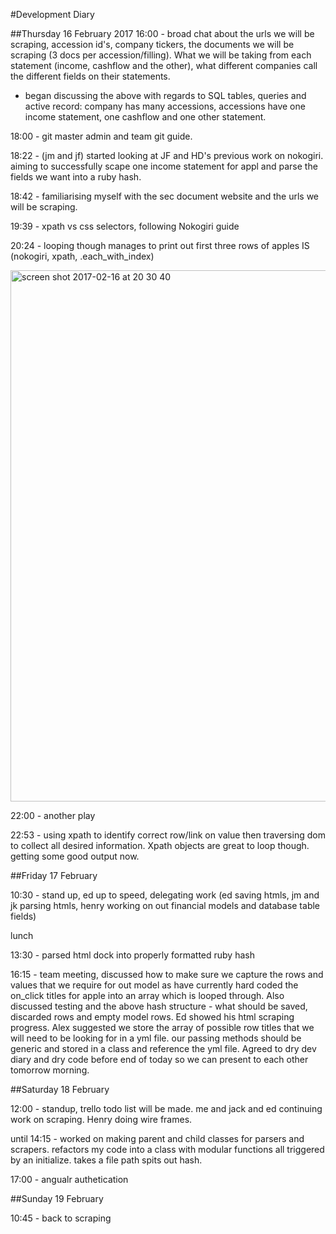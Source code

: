 #Development Diary

##Thursday 16 February 2017
16:00 - broad chat about the urls we will be scraping, accession id's, company tickers, the documents we will be scraping (3 docs per accession/filling).
What we will be taking from each statement (income, cashflow and the other), what different companies call the different fields on their statements.
- began discussing the above with regards to SQL tables, queries and active record:
    company has many accessions, accessions have one income statement, one cashflow and one other statement.

18:00 - git master admin and team git guide.

18:22 - (jm and jf) started looking at JF and HD's previous work on nokogiri. aiming to successfully scape one income statement for appl and parse the fields we want into a ruby hash.

18:42 - familiarising myself with the sec document website and the urls we will be scraping.

19:39 - xpath vs css selectors, following Nokogiri guide

20:24 - looping though manages to print out first three rows of apples IS (nokogiri, xpath, .each_with_index)

<img width="850" alt="screen shot 2017-02-16 at 20 30 40" src="https://cloud.githubusercontent.com/assets/20629455/23039963/72768190-f487-11e6-8e98-297123928f27.png">

22:00 - another play

22:53 - using xpath to identify correct row/link on value then traversing dom to collect all desired information.  Xpath objects are great to loop though.  getting some good output now.

##Friday 17 February

10:30 - stand up, ed up to speed, delegating work (ed saving htmls, jm and jk parsing htmls, henry working on out financial models and database table fields)

lunch

13:30 - parsed html dock into properly formatted ruby hash

16:15 - team meeting, discussed how to make sure we capture the rows and values that we require for out model as have currently hard coded the on_click titles for apple into an array which is looped through.
Also discussed testing and the above hash structure - what should be saved, discarded rows and empty model rows.
Ed showed his html scraping progress.
Alex suggested we store the array of possible row titles that we will need to be looking for in a yml file.  our passing methods should be generic and stored in a class and reference the yml file.
Agreed to dry dev diary and dry code before end of today so we can present to each other tomorrow morning.

##Saturday 18 February

12:00 - standup, trello todo list will be made. me and jack and ed continuing work on scraping.  Henry doing wire frames.

until 14:15 - worked on making parent and child classes for parsers and scrapers.  refactors my code into a class with modular functions all triggered by an initialize. takes a file path spits out hash.

17:00 - angualr authetication

##Sunday 19 February

10:45 - back to scraping
